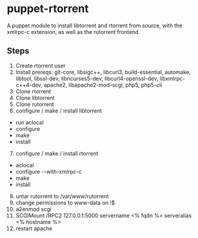 puppet-rtorrent
===============

A puppet module to install libtorrent and rtorrent from source, with the xmlrpc-c extension, as well as the rutorrent frontend.

## Steps
1. Create rtorrent user
2. Install prereqs: git-core, libsigc++, libcurl3, build-essential, automake, libtool, libssl-dev, libncurses5-dev, libcurl4-openssl-dev, libxmlrpc-c++4-dev, apache2, libapache2-mod-scgi, php5, php5-cli
3. Clone rtorrent
4. Clone libtorrent
5. Clone rutorrent
6. configure / make / install libtorrent
 * run aclocal
 * configure
 * make
 * install
7. configure / make / install rtorrent
 * aclocal
 * configure --with-xmlrpc-c
 * make
 * install
8. untar rutorrent to /var/www/rutorrent
9. change permissions to www-data on !$
10. a2enmod scgi
11.   SCGIMount /RPC2 127.0.0.1:5000
      servername  <% fqdn %>
      serveralias <% hostname %>
11. restart apache
